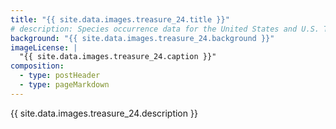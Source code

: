 ```yaml
---
title: "{{ site.data.images.treasure_24.title }}"
# description: Species occurrence data for the United States and U.S. Territories.
background: "{{ site.data.images.treasure_24.background }}"
imageLicense: |
  "{{ site.data.images.treasure_24.caption }}"
composition:
  - type: postHeader
  - type: pageMarkdown
---
```


{{ site.data.images.treasure_24.description }}